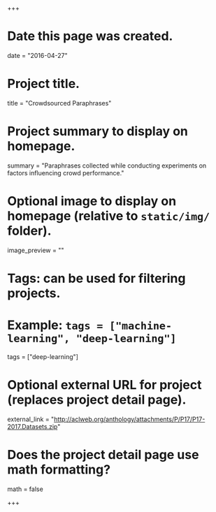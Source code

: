 +++
# Date this page was created.
date = "2016-04-27"

# Project title.
title = "Crowdsourced Paraphrases"

# Project summary to display on homepage.
summary = "Paraphrases collected while conducting experiments on factors influencing crowd performance."

# Optional image to display on homepage (relative to `static/img/` folder).
image_preview = ""

# Tags: can be used for filtering projects.
# Example: `tags = ["machine-learning", "deep-learning"]`
tags = ["deep-learning"]

# Optional external URL for project (replaces project detail page).
external_link = "http://aclweb.org/anthology/attachments/P/P17/P17-2017.Datasets.zip"

# Does the project detail page use math formatting?
math = false

+++

